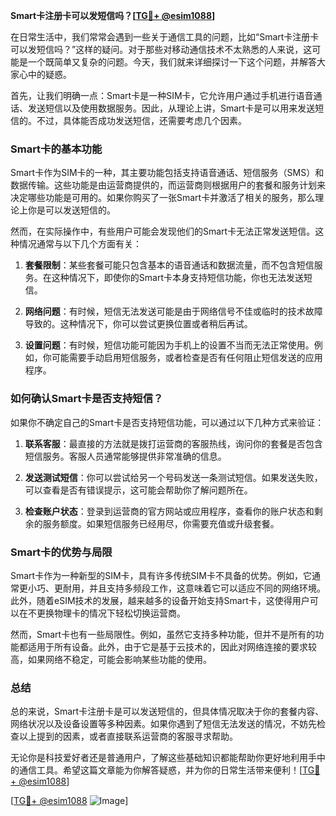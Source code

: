 **Smart卡注册卡可以发短信吗？[[TG💪+ @esim1088](https://t.me/s/esim1088)]**

在日常生活中，我们常常会遇到一些关于通信工具的问题，比如“Smart卡注册卡可以发短信吗？”这样的疑问。对于那些对移动通信技术不太熟悉的人来说，这可能是一个既简单又复杂的问题。今天，我们就来详细探讨一下这个问题，并解答大家心中的疑惑。

首先，让我们明确一点：Smart卡是一种SIM卡，它允许用户通过手机进行语音通话、发送短信以及使用数据服务。因此，从理论上讲，Smart卡是可以用来发送短信的。不过，具体能否成功发送短信，还需要考虑几个因素。

### Smart卡的基本功能

Smart卡作为SIM卡的一种，其主要功能包括支持语音通话、短信服务（SMS）和数据传输。这些功能是由运营商提供的，而运营商则根据用户的套餐和服务计划来决定哪些功能是可用的。如果你购买了一张Smart卡并激活了相关的服务，那么理论上你是可以发送短信的。

然而，在实际操作中，有些用户可能会发现他们的Smart卡无法正常发送短信。这种情况通常与以下几个方面有关：

1. **套餐限制**：某些套餐可能只包含基本的语音通话和数据流量，而不包含短信服务。在这种情况下，即使你的Smart卡本身支持短信功能，你也无法发送短信。
   
2. **网络问题**：有时候，短信无法发送可能是由于网络信号不佳或临时的技术故障导致的。这种情况下，你可以尝试更换位置或者稍后再试。

3. **设置问题**：有时候，短信功能可能因为手机上的设置不当而无法正常使用。例如，你可能需要手动启用短信服务，或者检查是否有任何阻止短信发送的应用程序。

### 如何确认Smart卡是否支持短信？

如果你不确定自己的Smart卡是否支持短信功能，可以通过以下几种方式来验证：

1. **联系客服**：最直接的方法就是拨打运营商的客服热线，询问你的套餐是否包含短信服务。客服人员通常能够提供非常准确的信息。

2. **发送测试短信**：你可以尝试给另一个号码发送一条测试短信。如果发送失败，可以查看是否有错误提示，这可能会帮助你了解问题所在。

3. **检查账户状态**：登录到运营商的官方网站或应用程序，查看你的账户状态和剩余的服务额度。如果短信服务已经用尽，你需要充值或升级套餐。

### Smart卡的优势与局限

Smart卡作为一种新型的SIM卡，具有许多传统SIM卡不具备的优势。例如，它通常更小巧、更耐用，并且支持多频段工作，这意味着它可以适应不同的网络环境。此外，随着eSIM技术的发展，越来越多的设备开始支持Smart卡，这使得用户可以在不更换物理卡的情况下轻松切换运营商。

然而，Smart卡也有一些局限性。例如，虽然它支持多种功能，但并不是所有的功能都适用于所有设备。此外，由于它是基于云技术的，因此对网络连接的要求较高，如果网络不稳定，可能会影响某些功能的使用。

### 总结

总的来说，Smart卡注册卡是可以发送短信的，但具体情况取决于你的套餐内容、网络状况以及设备设置等多种因素。如果你遇到了短信无法发送的情况，不妨先检查以上提到的因素，或者直接联系运营商的客服寻求帮助。

无论你是科技爱好者还是普通用户，了解这些基础知识都能帮助你更好地利用手中的通信工具。希望这篇文章能为你解答疑惑，并为你的日常生活带来便利！[[TG💪+ @esim1088](https://t.me/s/esim1088)]

[[TG💪+ @esim1088](https://t.me/s/esim1088) ![Image](https://i.postimg.cc/4NQfJmqS/Snipaste-2025-05-13-00-14-12.png)]
